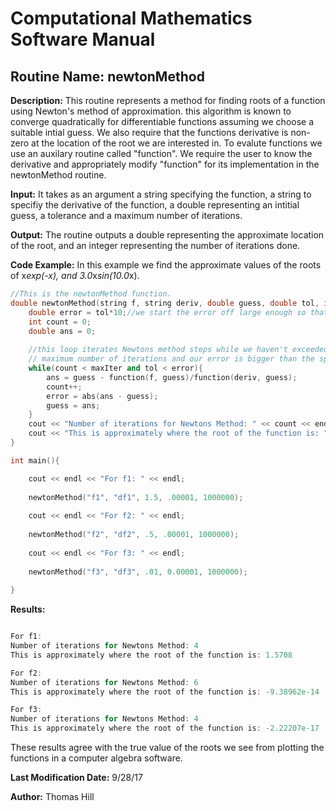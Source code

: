 # Computational Mathematics Software Manual

## **Routine Name:** newtonMethod

**Description:** This routine represents a method for finding roots of a function using Newton's method of approximation. 
this algorithm is known to converge quadratically for differentiable functions assuming
we choose a suitable intial guess. We also require that the functions derivative 
is non-zero at the location of the root we are interested in. To evalute functions we
use an auxilary routine called "function".  We require the user to know the derivative
and appropriately modify "function" for its implementation in the newtonMethod routine. 

**Input:**  It takes as an argument a string specifying the function, a string to specifiy 
the derivative of the function, a double representing an intitial guess, 
a tolerance and a maximum number of iterations. 

**Output:** The routine outputs a double representing the approximate location of the root, and an integer 
representing the number of iterations done.

**Code Example:** In this example we find the approximate values of the roots of x*exp(-x), and 3.0*x*sin(10.0*x).

```C++
//This is the newtonMethod function.  
double newtonMethod(string f, string deriv, double guess, double tol, int maxIter){
    double error = tol*10;//we start the error off large enough so that we enter the while loop. 
    int count = 0; 
    double ans = 0; 
    
    //this loop iterates Newtons method steps while we haven't exceeded our maximum number of iterations 
    // maximum number of iterations and our error is bigger than the specified tolerance. 
    while(count < maxIter and tol < error){
        ans = guess - function(f, guess)/function(deriv, guess);
        count++;
        error = abs(ans - guess);
        guess = ans;
    }
    cout << "Number of iterations for Newtons Method: " << count << endl; 
    cout << "This is approximately where the root of the function is: " << guess << endl; 
}

int main(){

    cout << endl << "For f1: " << endl; 
    
    newtonMethod("f1", "df1", 1.5, .00001, 1000000);
    
    cout << endl << "For f2: " << endl; 
    
    newtonMethod("f2", "df2", .5, .00001, 1000000);
    
    cout << endl << "For f3: " << endl; 
    
    newtonMethod("f3", "df3", .01, 0.00001, 1000000);
   
}


```

**Results:** 
```C++

For f1: 
Number of iterations for Newtons Method: 4
This is approximately where the root of the function is: 1.5708

For f2: 
Number of iterations for Newtons Method: 6
This is approximately where the root of the function is: -9.38962e-14

For f3: 
Number of iterations for Newtons Method: 4
This is approximately where the root of the function is: -2.22207e-17
```
These results agree with the true value of the roots we see from plotting the functions in a computer algebra software. 

**Last Modification Date:** 9/28/17

**Author:** Thomas Hill

